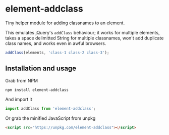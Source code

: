 # element-addclass

Tiny helper module for adding classnames to an element.

This emulates jQuery's `addClass` behaviour; it works for multiple elements, takes a space delimitted String for multiple classnames, won't add duplicate class names, and works even in awful browsers.

```javascript
addClass(elements, 'class-1 class-2 class-3');
```

## Installation and usage

Grab from NPM

```
npm install element-addclass
```

And import it

```javascript
import addClass from 'element-addclass';
```

Or grab the minified JavaScript from unpkg

```html
<script src="https://unpkg.com/element-addclass"></script>
```
